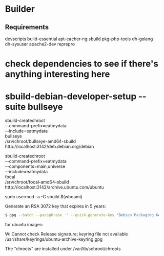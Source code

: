 # Builder

## Requirements

devscripts
build-essential
apt-cacher-ng
sbuild
pkg-php-tools
dh-golang dh-sysuser apache2-dev
reprepro

# check dependencies to see if there's anything interesting here
# sbuild-debian-developer-setup --suite bullseye

sbuild-createchroot \
	--command-prefix=eatmydata \
        --include=eatmydata \
        bullseye \
        /srv/chroot/bullseye-amd64-sbuild \
        http://localhost:3142/deb.debian.org/debian

sbuild-createchroot \
        --command-prefix=eatmydata \
        --components=main,universe \
        --include=eatmydata \
        focal \
        /srv/chroot/focal-amd64-sbuild \
        http://localhost:3142/archive.ubuntu.com/ubuntu


sudo usermod -a -G sbuild $(whoami)



Generate an RSA 3072 key that expires in 5 years:

```bash
$ gpg --batch --passphrase '' --quick-generate-key "Debian Packaging Key <debian@example.org>" default default 5y
```


for ubuntu images:

W: Cannot check Release signature; keyring file not available /usr/share/keyrings/ubuntu-archive-keyring.gpg


The "chroots" are installed under /var/lib/schroot/chroots


